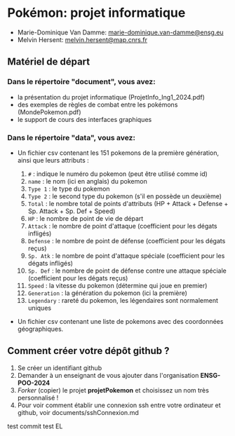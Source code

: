 # Pokémon: projet informatique

* Marie-Dominique Van Damme: marie-dominique.van-damme@ensg.eu
* Melvin Hersent: melvin.hersent@map.cnrs.fr

## Matériel de départ

### Dans le répertoire "document", vous avez:

* la présentation du projet informatique (ProjetInfo_Ing1_2024.pdf)
* des exemples de règles de combat entre les pokémons (MondePokemon.pdf)
* le support de cours des interfaces graphiques

### Dans le répertoire "data", vous avez:

* Un fichier csv contenant les 151 pokemons de la première génération, ainsi que leurs attributs :
  1. `#` : indique le numéro du pokemon (peut être utilisé comme id)
  2. `name` : le nom (ici en anglais) du pokemon
  3. `Type 1` : le type du pokemon
  4. `Type 2` : le second type du pokemon (s'il en possède un deuxième)
  5. `Total` : le nombre total de points d'attributs (HP + Attack + Defense + Sp. Attack + Sp. Def + Speed)
  6. `HP` : le nombre de point de vie de départ
  7. `Attack` : le nombre de point d'attaque (coefficient pour les dégats infligés)
  8. `Defense` : le nombre de point de défense (coefficient pour les dégats reçus)
  9. `Sp. Atk` : le nombre de point d'attaque spéciale (coefficient pour les dégats infligés)
  10. `Sp. Def` : le nombre de point de défense contre une attaque spéciale (coefficient pour les dégats reçus)
  11. `Speed` : la vitesse du pokemon (détermine qui joue en premier)
  12. `Generation` : la génération du pokemon (ici la première)
  13. `Legendary` : rareté du pokemon, les légendaires sont normalement uniques

* Un fichier csv contenant une liste de pokemons avec des coordonnées géographiques.

## Comment créer votre dépôt github ?

1. Se créer un identifiant github
2. Demander à un enseignant de vous ajouter dans l'organisation **ENSG-POO-2024**
3. *Forker* (copier) le projet **projetPokemon** et choisissez un nom très personnalisé !
4. Pour voir comment établir une connexion ssh entre votre ordinateur et github, voir documents/sshConnexion.md

test commit
test EL
